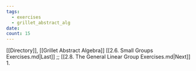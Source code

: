 ```yaml
---
tags:
  - exercises
  - grillet_abstract_alg
date:
count: 15
---
```

[[Directory]], [[Grillet Abstract Algebra]]
[[2.6. Small Groups Exercises.md|Last]] ;; [[2.8. The General Linear Group Exercises.md|Next]]
1. 